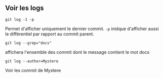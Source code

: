 ## Voir les logs

```
git log -1 -p
```

Permet d'afficher uniquement le dernier commit. `-p` inidque d'afficher aussi le différentiel par rapport au commit parent.

```
git log --grep="docs"
```

affichera l'ensemble des commit dont le message contient le mot docs

```
git log --author=Mystere
```

Voir les commit de Mystere
